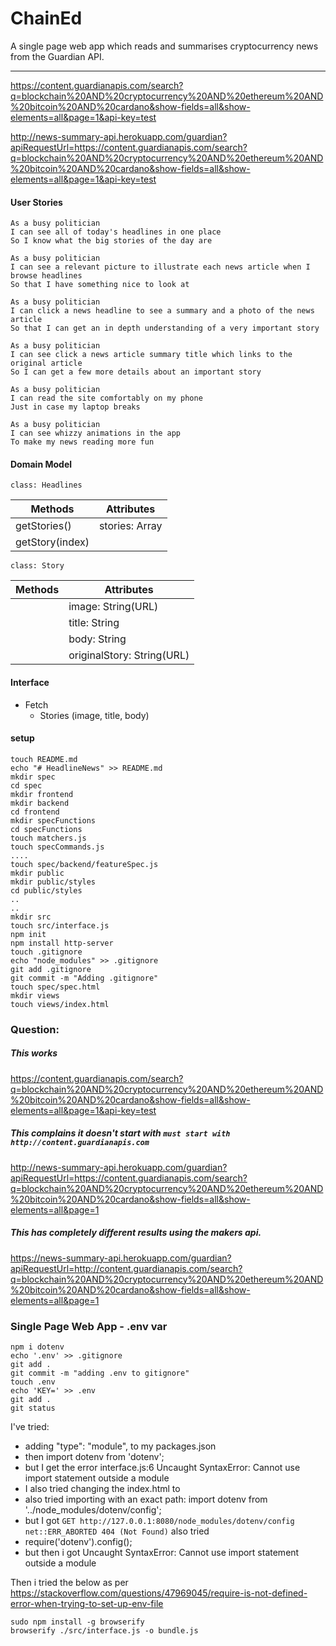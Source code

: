 # ChainEd

A single page web app which reads and summarises cryptocurrency news from the Guardian API.

---

https://content.guardianapis.com/search?q=blockchain%20AND%20cryptocurrency%20AND%20ethereum%20AND%20bitcoin%20AND%20cardano&show-fields=all&show-elements=all&page=1&api-key=test

http://news-summary-api.herokuapp.com/guardian?apiRequestUrl=https://content.guardianapis.com/search?q=blockchain%20AND%20cryptocurrency%20AND%20ethereum%20AND%20bitcoin%20AND%20cardano&show-fields=all&show-elements=all&page=1&api-key=test

#### User Stories

```
As a busy politician
I can see all of today's headlines in one place
So I know what the big stories of the day are

As a busy politician
I can see a relevant picture to illustrate each news article when I browse headlines
So that I have something nice to look at

As a busy politician
I can click a news headline to see a summary and a photo of the news article
So that I can get an in depth understanding of a very important story

As a busy politician
I can see click a news article summary title which links to the original article
So I can get a few more details about an important story

As a busy politician
I can read the site comfortably on my phone
Just in case my laptop breaks

As a busy politician
I can see whizzy animations in the app
To make my news reading more fun
```

#### Domain Model

`class: Headlines`

| Methods         | Attributes     |
| --------------- | -------------- |
| getStories()    | stories: Array |
| getStory(index) |                |

`class: Story`

| Methods | Attributes                 |
| ------- | -------------------------- |
|         | image: String(URL)         |
|         | title: String              |
|         | body: String               |
|         | originalStory: String(URL) |

#### Interface

- Fetch
  - Stories (image, title, body)

#### setup

```
touch README.md
echo "# HeadlineNews" >> README.md
mkdir spec
cd spec
mkdir frontend
mkdir backend
cd frontend
mkdir specFunctions
cd specFunctions
touch matchers.js
touch specCommands.js
....
touch spec/backend/featureSpec.js
mkdir public
mkdir public/styles
cd public/styles
..
..
mkdir src
touch src/interface.js
npm init
npm install http-server
touch .gitignore
echo "node_modules" >> .gitignore
git add .gitignore
git commit -m "Adding .gitignore"
touch spec/spec.html
mkdir views
touch views/index.html
```

### Question:

##### This works

https://content.guardianapis.com/search?q=blockchain%20AND%20cryptocurrency%20AND%20ethereum%20AND%20bitcoin%20AND%20cardano&show-fields=all&show-elements=all&page=1&api-key=test

##### This complains it doesn't start with `must start with http://content.guardianapis.com`

http://news-summary-api.herokuapp.com/guardian?apiRequestUrl=https://content.guardianapis.com/search?q=blockchain%20AND%20cryptocurrency%20AND%20ethereum%20AND%20bitcoin%20AND%20cardano&show-fields=all&show-elements=all&page=1

##### This has completely different results using the makers api.

https://news-summary-api.herokuapp.com/guardian?apiRequestUrl=http://content.guardianapis.com/search?q=blockchain%20AND%20cryptocurrency%20AND%20ethereum%20AND%20bitcoin%20AND%20cardano&show-fields=all&show-elements=all&page=1

### Single Page Web App - .env var

```
npm i dotenv
echo '.env' >> .gitignore
git add .
git commit -m "adding .env to gitignore"
touch .env
echo 'KEY=' >> .env
git add .
git status
```

I've tried:

- adding "type": "module", to my packages.json
- then import dotenv from 'dotenv';
- but I get the error interface.js:6 Uncaught SyntaxError: Cannot use import statement outside a module
- I also tried changing the index.html to <script type="module" src="./src/interface.js"></script>
- also tried importing with an exact path: import dotenv from '../node_modules/dotenv/config';
- but I got `GET http://127.0.0.1:8080/node_modules/dotenv/config net::ERR_ABORTED 404 (Not Found)`
  also tried
- require('dotenv').config();
- but then i got Uncaught SyntaxError: Cannot use import statement outside a module

Then i tried the below as per https://stackoverflow.com/questions/47969045/require-is-not-defined-error-when-trying-to-set-up-env-file

```
sudo npm install -g browserify
browserify ./src/interface.js -o bundle.js
```
